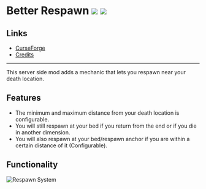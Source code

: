 # Better Respawn ![](http://cf.way2muchnoise.eu/full_340907_downloads.svg) ![](http://cf.way2muchnoise.eu/versions/340907.svg)

## Links
- [CurseForge](https://www.curseforge.com/minecraft/mc-mods/better-respawn)
- [Credits](https://modrepo.de/minecraft/better_respawn/credits)

---

This server side mod adds a mechanic that lets you respawn near your death location.

## Features

- The minimum and maximum distance from your death location is configurable.
- You will still respawn at your bed if you return from the end or if you die in another dimension.
- You will also respawn at your bed/respawn anchor if you are within a certain distance of it (Configurable).

## Functionality

![Respawn System](https://i.imgur.com/zaz7fa9.png)
